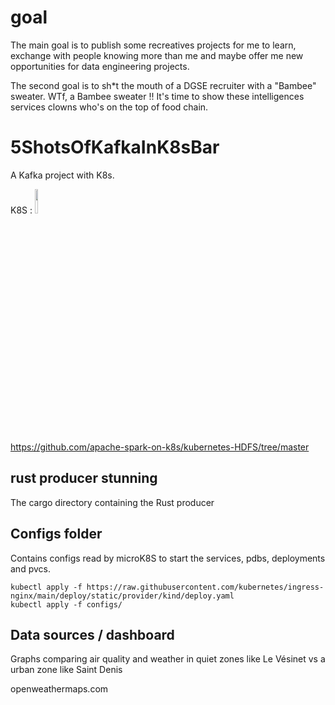 # goal
The main goal is to publish some recreatives projects for me to learn, exchange with people knowing more than me and maybe offer me new opportunities for data engineering projects.

The second goal is to sh*t the mouth of a DGSE recruiter with a "Bambee" sweater. WTf, a Bambee sweater !! It's time to show these intelligences services clowns who's on the top of food chain.


# 5ShotsOfKafkaInK8sBar
A Kafka project with K8s. 

K8S : 
<img src="https://github.com/nicolasJJJ/5ShotsOfKafkaInK8sBar/assets/104780543/aa50ace3-3372-49eb-91ad-4d53faaf0d1a" width="10%">

https://github.com/apache-spark-on-k8s/kubernetes-HDFS/tree/master

## rust producer stunning

The cargo directory containing the Rust producer

## Configs folder
Contains configs read by microK8S to start the services, pdbs, deployments and pvcs.

```
kubectl apply -f https://raw.githubusercontent.com/kubernetes/ingress-nginx/main/deploy/static/provider/kind/deploy.yaml
kubectl apply -f configs/
```

## Data sources / dashboard

Graphs comparing air quality and weather in quiet zones like Le Vésinet vs a urban zone like Saint Denis

openweathermaps.com
